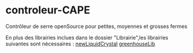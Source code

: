 # controleur-CAPE
Contrôleur de serre openSource pour petites, moyennes et grosses fermes 


En plus des librairies inclues dans le dossier "Librairie",les librairies suivantes sont nécessaires :
[newLiquidCrystal](https://bitbucket.org/fmalpartida/new-liquidcrystal/wiki/Home)
[greenhouseLib](https://github.com/LoupHC/GreenhouseLib)
